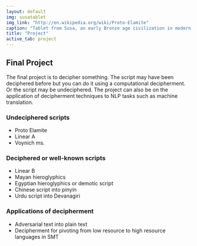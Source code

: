 ```yaml
---
layout: default
img: susatablet
img_link: "http://en.wikipedia.org/wiki/Proto-Elamite"
caption: "Tablet from Susa, an early Bronze age civilization in modern day Iran. Undeciphered."
title: "Project"
active_tab: project
---
```


Final Project
-------------

The final project is to decipher something. The script may have
been deciphered before but you can do it using a computational
decipherment. Or the script may be undeciphered. The project can
also be on the application of decipherment techniques to NLP tasks
such as machine translation.

### Undeciphered scripts

* Proto Elamite
* Linear A
* Voynich ms.

### Deciphered or well-known scripts

* Linear B
* Mayan hieroglyphics
* Egyptian hieroglyphics or demotic script
* Chinese script into pinyin
* Urdu script into Devanagiri

### Applications of decipherment

* Adversarial text into plain text
* Decipherment for pivoting from low resource to high resource languages in SMT

